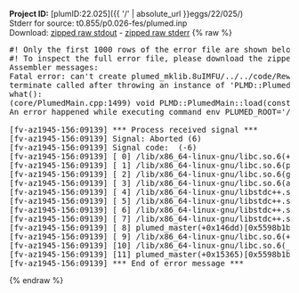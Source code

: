 **Project ID:** [plumID:22.025]({{ '/' | absolute_url }}eggs/22/025/)  
Stderr for source:  t0.855/p0.026-fes/plumed.inp   
Download: [zipped raw stdout](plumed.inp.plumed_master.stdout.txt.zip) - [zipped raw stderr](plumed.inp.plumed_master.stderr.txt.zip) 
{% raw %}
<pre>
#! Only the first 1000 rows of the error file are shown below
#! To inspect the full error file, please download the zipped raw stderr file above
Assembler messages:
Fatal error: can't create plumed_mklib.8uIMFU/../../code/ReweightGeomFES.o: No such file or directory
terminate called after throwing an instance of 'PLMD::Plumed::ExceptionError'
what():
(core/PlumedMain.cpp:1499) void PLMD::PlumedMain::load(const std::string&)
An error happened while executing command env PLUMED_ROOT='/home/runner/opt/lib/plumed_master' PLUMED_VERSION='2.11.0-dev' PLUMED_HTMLDIR='/home/runner/opt/share/doc/plumed_master' PLUMED_INCLUDEDIR='/home/runner/opt/include' PLUMED_PROGRAM_NAME='plumed_master' PLUMED_IS_INSTALLED='yes' "/home/runner/opt/lib/plumed_master"/scripts/mklib.sh -n -o ./../../code/ReweightGeomFES.2.11.0-dev.so ../../code/ReweightGeomFES.cpp

[fv-az1945-156:09139] *** Process received signal ***
[fv-az1945-156:09139] Signal: Aborted (6)
[fv-az1945-156:09139] Signal code:  (-6)
[fv-az1945-156:09139] [ 0] /lib/x86_64-linux-gnu/libc.so.6(+0x45330)[0x7f25a0445330]
[fv-az1945-156:09139] [ 1] /lib/x86_64-linux-gnu/libc.so.6(pthread_kill+0x11c)[0x7f25a049eb2c]
[fv-az1945-156:09139] [ 2] /lib/x86_64-linux-gnu/libc.so.6(gsignal+0x1e)[0x7f25a044527e]
[fv-az1945-156:09139] [ 3] /lib/x86_64-linux-gnu/libc.so.6(abort+0xdf)[0x7f25a04288ff]
[fv-az1945-156:09139] [ 4] /lib/x86_64-linux-gnu/libstdc++.so.6(+0xa5ff5)[0x7f25a08a5ff5]
[fv-az1945-156:09139] [ 5] /lib/x86_64-linux-gnu/libstdc++.so.6(+0xbb0da)[0x7f25a08bb0da]
[fv-az1945-156:09139] [ 6] /lib/x86_64-linux-gnu/libstdc++.so.6(_ZSt10unexpectedv+0x0)[0x7f25a08a5a55]
[fv-az1945-156:09139] [ 7] /lib/x86_64-linux-gnu/libstdc++.so.6(+0xa5a6f)[0x7f25a08a5a6f]
[fv-az1945-156:09139] [ 8] plumed_master(+0x146dd)[0x5598b1ba86dd]
[fv-az1945-156:09139] [ 9] /lib/x86_64-linux-gnu/libc.so.6(+0x2a1ca)[0x7f25a042a1ca]
[fv-az1945-156:09139] [10] /lib/x86_64-linux-gnu/libc.so.6(__libc_start_main+0x8b)[0x7f25a042a28b]
[fv-az1945-156:09139] [11] plumed_master(+0x15365)[0x5598b1ba9365]
[fv-az1945-156:09139] *** End of error message ***
</pre>
{% endraw %}

